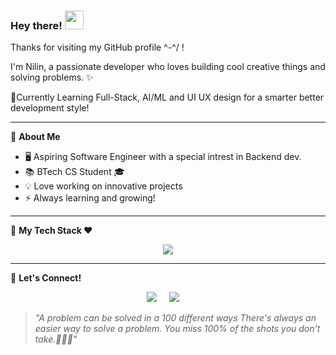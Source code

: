 ### Hey there! <img src="https://media.giphy.com/media/hvRJCLFzcasrR4ia7z/giphy.gif" width="30px">

Thanks for visiting my GitHub profile \^-^/ ! 

I'm Nilin, a passionate developer who loves building cool creative things and solving problems. ✨

🎯Currently Learning Full-Stack, AI/ML and UI UX design for a smarter better development style!  

---

🌟 **About Me**
- 🖥️ Aspiring Software Engineer with a special intrest in Backend dev.
- 📚 BTech CS Student 🎓
- 💡 Love working on innovative projects
- ⚡ Always learning and growing!

---

🔧 **My Tech Stack ❤️**
<div align="center">
  <img src="https://skillicons.dev/icons?i=python,java,c,mysql,express,mongodb,&theme=light" />
</div>

---


💬 **Let's Connect!**
<p align="center">
  <a target="_blank"href="https://www.linkedin.com/in/nilin-rose/"><img src="https://img.shields.io/badge/linkedin-%230077B5.svg?&style=for-the-badge&logo=linkedin&logoColor=white" /></a>&nbsp;&nbsp;&nbsp;&nbsp;
  <a href="mailto:nilinr0@gmail.com?subject=Hello%20Ileri,%20From%20Github"><img src="https://img.shields.io/badge/gmail-%23D14836.svg?&style=for-the-badge&logo=gmail&logoColor=white" /></a>&nbsp;&nbsp;&nbsp;&nbsp;
</p>

> _"A problem can be solved in a 100 different ways 
There's always an easier way to solve a problem.
You miss 100% of the shots you don't take.🌟💪🔥"_

